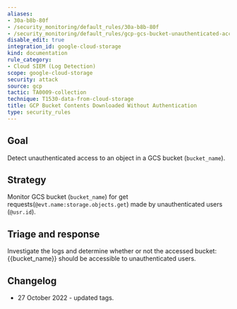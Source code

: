 ```yaml
---
aliases:
- 30a-b8b-80f
- /security_monitoring/default_rules/30a-b8b-80f
- /security_monitoring/default_rules/gcp-gcs-bucket-unauthenticated-access
disable_edit: true
integration_id: google-cloud-storage
kind: documentation
rule_category:
- Cloud SIEM (Log Detection)
scope: google-cloud-storage
security: attack
source: gcp
tactic: TA0009-collection
technique: T1530-data-from-cloud-storage
title: GCP Bucket Contents Downloaded Without Authentication
type: security_rules
---
```


## Goal
Detect unauthenticated access to an object in a GCS bucket (`bucket_name`).

## Strategy 
Monitor GCS bucket (`bucket_name`) for get requests(`@evt.name:storage.objects.get`) made by unauthenticated users (`@usr.id`).

## Triage and response
Investigate the logs and determine whether or not the accessed bucket: {{bucket_name}} should be accessible to unauthenticated users.

## Changelog
* 27 October 2022 - updated tags.
